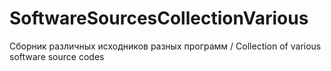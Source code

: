 # SoftwareSourcesCollectionVarious
Сборник различных исходников разных программ / Collection of various software source codes

